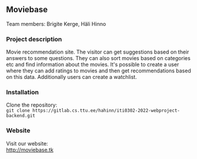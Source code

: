 ## Moviebase
Team members: Brigite Kerge, Häli Hinno  
### Project description
Movie recommendation site. The visitor can get suggestions based on their answers to some questions. They can also sort movies based on categories etc and find information about the movies. It's possible to create a user where they can add ratings to movies and then get recommendations based on this data. Additionally users can create a watchlist. 
### Installation
Clone the repository:  
`git clone https://gitlab.cs.ttu.ee/hahinn/iti0302-2022-webproject-backend.git`
### Website
Visit our website:  
http://moviebase.tk
